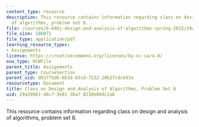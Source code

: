 ```yaml
---
content_type: resource
description: This resource contains information regarding class on design and analysis
  of algorithms, problem set 8.
file: /courses/6-046j-design-and-analysis-of-algorithms-spring-2015/29a28961d8c73e013ba78238e66dc2ab_MIT6_046JS15_pset8.pdf
file_size: 186071
file_type: application/pdf
learning_resource_types:
- Assignments
license: https://creativecommons.org/licenses/by-nc-sa/4.0/
ocw_type: OCWFile
parent_title: Assignments
parent_type: CourseSection
parent_uid: d03775d6-6b3d-83cd-7232-20b2fcdc643a
resourcetype: Document
title: Class on Design and Analysis of Algorithms, Problem Set 8
uid: 29a28961-d8c7-3e01-3ba7-8238e66dc2ab
---
```

This resource contains information regarding class on design and analysis of algorithms, problem set 8.